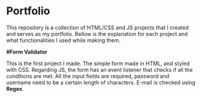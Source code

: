 # Portfolio 

This repository is a collection of HTML/CSS and JS projects that I created and serves as my portfolio. 
Bellow is the explanation for each project and what functionalities I used while making them.

<b>#Form Validator</b> 

This is the first project I made. The simple form made in HTML, and styled with CSS. 
Regarding JS, the form has an event listener that checks if all the conditions are met. 
All the input fields are required, password and username need to be a certain length of characters. E-mail is checked using <b>Regex</b>.
 
